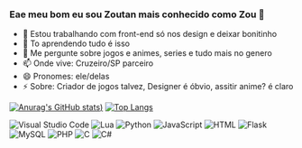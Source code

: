 ### Eae meu bom eu sou Zoutan mais conhecido como Zou 👋

- 🔭 Estou trabalhando com front-end só nos design e deixar bonitinho
- 🌱 To aprendendo tudo é isso
- 💬 Me pergunte sobre jogos e animes, series e tudo mais no genero
- 📫 Onde vive: Cruzeiro/SP parceiro
- 😄 Pronomes: ele/delas
- ⚡ Sobre: Criador de jogos talvez, Designer é óbvio, assitir anime? é claro

[![Anurag's GitHub stats](https://github-readme-stats.vercel.app/api?username=XxZOUTANxX&show_icons=true&theme=dark))](https://github.com/XxZOUTANxX/github-readme-stats)
[![Top Langs](https://github-readme-stats.vercel.app/api/top-langs/?username=XxZOUTANxX&langs_count=5&theme=dark)](https://github.com/XxZOUTANxX/github-readme-stats)

![Visual Studio Code](https://img.shields.io/badge/Visual%20Studio%20Code-007ACC?style=for-the-badge&logo=visual-studio-code&logoColor=white)
![Lua](https://img.shields.io/badge/Lua-563D7C?style=for-the-badge&logo=lua&logoColor=white)
![Python](https://img.shields.io/badge/Python-3776AB?style=for-the-badge&logo=python&logoColor=white)
![JavaScript](https://img.shields.io/badge/JavaScript-F7DF1E?style=for-the-badge&logo=javascript&logoColor=black)
![HTML](https://img.shields.io/badge/HTML5-E34F26?style=for-the-badge&logo=html5&logoColor=white)
![Flask](https://img.shields.io/badge/Flask-000000?style=for-the-badge&logo=flask&logoColor=white)
![MySQL](https://img.shields.io/badge/MySQL-4479A1?style=for-the-badge&logo=mysql&logoColor=white)
![PHP](https://img.shields.io/badge/PHP-777BB4?style=for-the-badge&logo=php&logoColor=white)
![C](https://img.shields.io/badge/C-A8B9CC?style=for-the-badge&logo=c&logoColor=black)
![C#](https://img.shields.io/badge/C%23-239120?style=for-the-badge&logo=c-sharp&logoColor=white)

